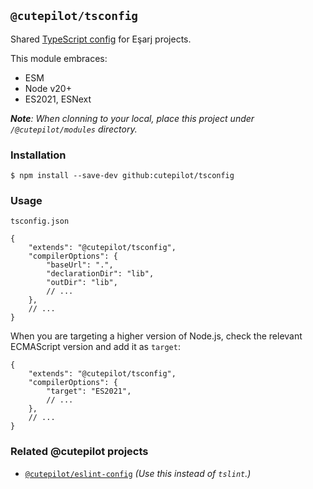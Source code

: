 ## `@cutepilot/tsconfig`

Shared [TypeScript config](https://www.typescriptlang.org/docs/handbook/tsconfig-json.html) for Eşarj projects.

This module embraces:
- ESM
- Node v20+
- ES2021, ESNext

***Note**: When clonning to your local, place this project under `/@cutepilot/modules` directory.*

### Installation

```
$ npm install --save-dev github:cutepilot/tsconfig
```

### Usage

`tsconfig.json`

```jsonc
{
    "extends": "@cutepilot/tsconfig",
    "compilerOptions": {
        "baseUrl": ".",
        "declarationDir": "lib",
        "outDir": "lib",
        // ...
    },
    // ...
}
```

When you are targeting a higher version of Node.js, check the relevant ECMAScript version and add it as `target`:

```jsonc
{
    "extends": "@cutepilot/tsconfig",
    "compilerOptions": {
        "target": "ES2021",
        // ...
    },
    // ...
}
```

### Related @cutepilot projects
- [`@cutepilot/eslint-config`](https://github.com/cutepilot/eslint-config) *(Use this instead of `tslint`.)*
